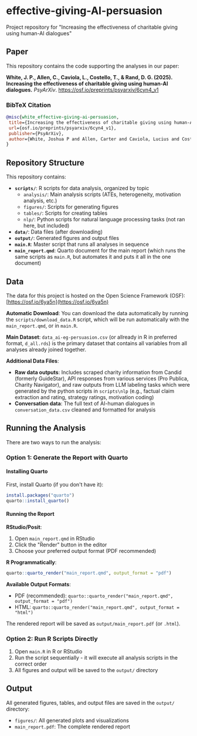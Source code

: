 # effective-giving-AI-persuasion

Project repository for "Increasing the effectiveness of charitable giving using human-AI dialogues"

## Paper

This repository contains the code supporting the analyses in our paper:

**White, J. P., Allen, C., Caviola, L., Costello, T., & Rand, D. G. (2025). Increasing the effectiveness of charitable giving using human-AI dialogues.** *PsyArXiv*. https://osf.io/preprints/psyarxiv/6cyn4_v1

### BibTeX Citation
```bibtex
@misc{white_effective-giving-ai-persuasion,
 title={Increasing the effectiveness of charitable giving using human-AI dialogues},
 url={osf.io/preprints/psyarxiv/6cyn4_v1},
 publisher={PsyArXiv},
 author={White, Joshua P and Allen, Carter and Caviola, Lucius and Costello, Thomas and Rand, David G}
}
```

## Repository Structure

This repository contains:

- **`scripts/`**: R scripts for data analysis, organized by topic
  - `analysis/`: Main analysis scripts (ATEs, heterogeneity, motivation analysis, etc.)
  - `figures/`: Scripts for generating figures
  - `tables/`: Scripts for creating tables
  - `nlp/`: Python scripts for natural language processing tasks (not ran here, but included)
- **`data/`**: Data files (after downloading)
- **`output/`**: Generated figures and output files
- **`main.R`**: Master script that runs all analyses in sequence
- **`main_report.qmd`**: Quarto document for the main report (which runs the same scripts as `main.R`, but automates it and puts it all in the one document)

## Data

The data for this project is hosted on the Open Science Framework (OSF): [https://osf.io/6ya5n](https://osf.io/6ya5n)

**Automatic Download**: You can download the data automatically by running the `scripts/download_data.R` script, which will be run automatically with the `main_report.qmd`, or in `main.R`.

**Main Dataset**: `data_ai-eg-persuasion.csv` (or allready in R in preferred format, `d_all.rds`) is the primary dataset that contains all variables from all analyses already joined together.

**Additional Data Files**:
- **Raw data outputs**: Includes scraped charity information from Candid (formerly GuideStar), API responses from various services (Pro Publica, Charity Navigator), and raw outputs from LLM labeling tasks which were generated by the python scripts in `scripts\nlp` (e.g., factual claim extraction and rating, strategy ratings, motivation coding)
- **Conversation data**: The full text of AI-human dialogues in `conversation_data.csv` cleaned and formatted for analysis

## Running the Analysis

There are two ways to run the analysis:

### Option 1: Generate the Report with Quarto

#### Installing Quarto

First, install Quarto (if you don't have it):

```r
install.packages("quarto")
quarto::install_quarto()
```

#### Running the Report

**RStudio/Posit**:
1. Open `main_report.qmd` in RStudio
2. Click the "Render" button in the editor
3. Choose your preferred output format (PDF recommended)

**R Programmatically**:
```r
quarto::quarto_render("main_report.qmd", output_format = "pdf")
```

**Available Output Formats**:
- PDF (recommended): `quarto::quarto_render("main_report.qmd", output_format = "pdf")`
- HTML: `quarto::quarto_render("main_report.qmd", output_format = "html")`

The rendered report will be saved as `output/main_report.pdf` (or `.html`).

### Option 2: Run R Scripts Directly

1. Open `main.R` in R or RStudio
2. Run the script sequentially - it will execute all analysis scripts in the correct order
3. All figures and output will be saved to the `output/` directory

## Output

All generated figures, tables, and output files are saved in the `output/` directory:
- `figures/`: All generated plots and visualizations
- `main_report.pdf`: The complete rendered report 